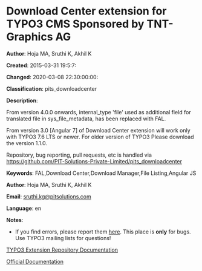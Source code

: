 # Download Center extension for TYPO3 CMS Sponsored by TNT-Graphics AG

**Author**:
      Hoja MA, Sruthi K, Akhil K

**Created**:
      2015-03-31 19:5:7:

**Changed**:
      2020-03-08 22:30:00:00:

**Classification**:
      pits_downloadcenter

**Description**:

From version 4.0.0 onwards, internal_type 'file' used as additional field for translated file in sys_file_metadata, has been replaced with FAL.

From version 3.0 [Angular 7] of Download Center extension will work only with TYPO3 7.6 LTS or newer. For older version of TYPO3 Please download the version 1.1.0.

Repository, bug reporting, pull requests, etc is handled via https://github.com/PIT-Solutions-Private-Limited/pits_downloadcenter


**Keywords**:
      FAL,Download Center,Download Manager,File Listing,Angular JS

**Author**:
      Hoja MA, Sruthi K, Akhil K

**Email**:
      sruthi.kg@pitsolutions.com

**Language**:
      en

**Notes**:

* If you find errors, please report them [here](https://github.com/PIT-Solutions-Private-Limited/pits_downloadcenter/issues). This place is **only** for bugs. Use TYPO3 mailing lists for questions!


[TYPO3 Extension Repository Documentation](https://docs.typo3.org/typo3cms/extensions/pits_downloadcenter/)

[Official Documentation](https://docs.typo3.org/typo3cms/extensions/pits_downloadcenter/)
